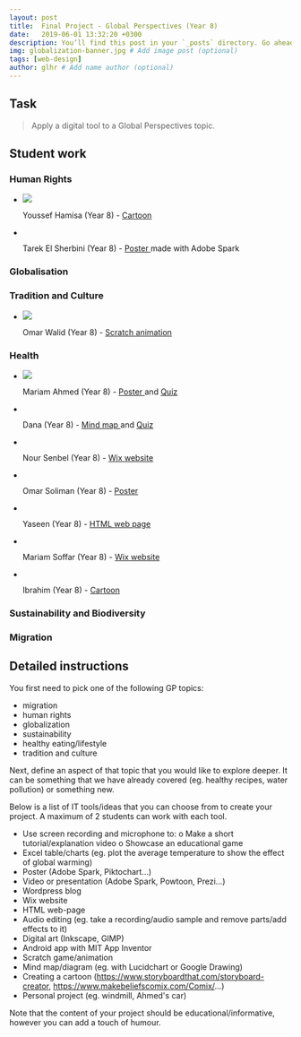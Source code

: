 ```yaml
---
layout: post
title:  Final Project - Global Perspectives (Year 8)
date:   2019-06-01 13:32:20 +0300
description: You’ll find this post in your `_posts` directory. Go ahead and edit it and re-build the site to see your changes. # Add post description (optional)
img: globalization-banner.jpg # Add image post (optional)
tags: [web-design]
author: glhr # Add name author (optional)
---
```

## Task

> Apply a digital tool to a Global Perspectives topic.

## Student work

### Human Rights

<div class="flexslider">
  <ul class="slides">
    <li>
      <img src="{{site.baseurl}}/assets/img/final-project/youssef-hamisa.png" />
      <p class="flex-caption">Youssef Hamisa (Year 8) -
      <a href="{{site.baseurl}}/assets/img/final-project/youssef-hamisa.pdf">
      Cartoon
      </a>
      </p>
    </li>
    <li>
      <img class="lazy" data-src="{{site.baseurl}}/assets/img/final-project/tarek-elsherbini-thumb.png" />
      <p class="flex-caption">Tarek El Sherbini (Year 8) -
      <a href="{{site.baseurl}}/assets/img/final-project/tarek-elsherbini.png">
      Poster 
      </a>
      made with Adobe Spark
      </p>
    </li>
  </ul>
</div>

### Globalisation



### Tradition and Culture

<div class="flexslider">
  <ul class="slides">
    <li>
      <img src="{{site.baseurl}}/assets/img/final-project/omar-walid.png" />
      <p class="flex-caption">Omar Walid (Year 8) -
      <a href="https://scratch.mit.edu/projects/313377425/">
      Scratch animation
      </a>
      </p>
    </li>
  </ul>
</div>

### Health

<div class="flexslider">
  <ul class="slides">
    <li>
      <img src="{{site.baseurl}}/assets/img/final-project/mariam-ahmed.jfif" />
      <p class="flex-caption">Mariam Ahmed (Year 8) -
      <a href="{{site.baseurl}}/assets/img/final-project/mariam-ahmed.jfif">
      Poster 
      </a>
      and <a href='https://www.playbuzz.com/item/1d94ed04-7336-4d0f-b2e1-0d3cb14624f9'>
        Quiz
        </a>
      </p>
    </li>
    <li>
      <img class="lazy" data-src="{{site.baseurl}}/assets/img/final-project/dana-mindmap-thumb.png" />
      <p class="flex-caption">Dana (Year 8) -
      <a href="{{site.baseurl}}/assets/img/final-project/dana-mindmap.pdf">
      Mind map 
      </a>
      and <a href='https://www.playbuzz.com/item/92e24677-1409-4ad3-ba57-ac248ef37b40'>
        Quiz
        </a>
      </p>
    </li>
    <li>
      <img class="lazy" data-src="{{site.baseurl}}/assets/img/final-project/nour-senbel.png" />
      <p class="flex-caption">Nour Senbel (Year 8) -
      <a href="https://noursenbelforsan.wixsite.com/mysite">
      Wix website
      </a>
      </p>
    </li>
    <li>
      <img class="lazy" data-src="{{site.baseurl}}/assets/img/final-project/omar-soliman-thumb.png" />
      <p class="flex-caption">Omar Soliman (Year 8) -
      <a href="{{site.baseurl}}/assets/img/final-project/omar-soliman.png">
      Poster
      </a>
      </p>
    </li>
    <li>
      <img class="lazy" data-src="{{site.baseurl}}/assets/img/final-project/yaseen.png" />
      <p class="flex-caption">Yaseen (Year 8) -
      <a href="https://thimbleprojects.org/yas12345/688369">
      HTML web page
      </a>
      </p>
    </li>
    <li>
      <img class="lazy" data-src="{{site.baseurl}}/assets/img/final-project/mariam-soffar.png" />
      <p class="flex-caption">Mariam Soffar (Year 8) -
      <a href="https://mariamsofarforsan.wixsite.com/website">
      Wix website
      </a>
      </p>
    </li>
    <li>
      <img class="lazy" data-src="{{site.baseurl}}/assets/img/final-project/ibrahim.png" />
      <p class="flex-caption">Ibrahim (Year 8) -
      <a href="{{site.baseurl}}/assets/img/final-project/ibrahim.pdf">
      Cartoon
      </a>
      </p>
    </li>
  </ul>
</div>



### Sustainability and Biodiversity



### Migration

## Detailed instructions

You first need to pick one of the following GP topics:
-	migration
-	human rights
-	globalization
-	sustainability
-	healthy eating/lifestyle
-	tradition and culture

Next, define an aspect of that topic that you would like to explore deeper. It can be something that we have already covered (eg. healthy recipes, water pollution) or something new.

Below is a list of IT tools/ideas that you can choose from to create your project. A maximum of 2 students can work with each tool.
-	Use screen recording and microphone to:
o	Make a short tutorial/explanation video
o	Showcase an educational game
-	Excel table/charts (eg. plot the average temperature to show the effect of global warming)
-	Poster (Adobe Spark, Piktochart…) 
-	Video or presentation (Adobe Spark, Powtoon, Prezi…) 
-	Wordpress blog
-	Wix website
-	HTML web-page
-	Audio editing (eg. take a recording/audio sample and remove parts/add effects to it)
-	Digital art (Inkscape, GIMP)
-	Android app with MIT App Inventor
-	Scratch game/animation
-	Mind map/diagram (eg. with Lucidchart or Google Drawing)
-	Creating a cartoon (https://www.storyboardthat.com/storyboard-creator, https://www.makebeliefscomix.com/Comix/...)
-	Personal project (eg. windmill, Ahmed's car)

Note that the content of your project should be educational/informative, however you can add a touch of humour. 


